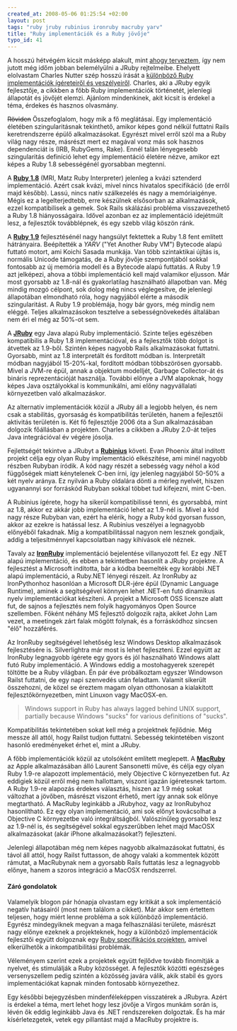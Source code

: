 ```yaml
--- 
created_at: 2008-05-06 01:25:54 +02:00
layout: post
tags: "ruby jruby rubinius ironruby macruby yarv"
title: "Ruby implementációk és a Ruby jövője"
typo_id: 41
---
```

A hosszú hétvégém kicsit másképp alakult, mint [ahogy terveztem][1], így nem jutott még időm jobban belemélyülni a JRuby rejtelmeibe. Ehelyett elolvastam Charles Nutter szép hosszú írását a [különböző Ruby implementációk ígéreteiről és veszélyeiről][2]. Charles, aki a JRuby egyik fejlesztője, a cikkben a főbb Ruby implementációk történetét, jelenlegi állapotát és jövőjét elemzi. Ajánlom mindenkinek, akit kicsit is érdekel a téma, érdekes és hasznos olvasmány.

[1]: http://lackac.hu/2008/04/29/minden-hetre-egy-uj-dolog.html
[2]: http://headius.blogspot.com/2008/04/promise-and-peril-for-alternative-ruby.html

<del>Röviden</del> Összefoglalom, hogy mik a fő meglátásai. Egy implementáció életében szingularitásnak tekinthető, amikor képes gond nélkül futtatni Rails keretrendszerre épülő alkalmazásokat. Egyrészt mivel erről szól ma a Ruby világ nagy része, másrészt mert ez magával vonz más sok hasznos dependenciát is (IRB, RubyGems, Rake). Ennél talán lényegesebb szingularitás definíció lehet egy implementáció életére nézve, amikor ezt képes a Ruby 1.8 sebességénél gyorsabban megtenni.

A [**Ruby 1.8**][3] (MRI, Matz Ruby Interpreter) jelenleg a kvázi sztenderd implementáció. Azért csak kvázi, mivel nincs hivatalos specifikáció (de erről majd később). Lassú, nincs natív szálkezelés és nagy a memóriaigénye. Mégis ez a legelterjedtebb, erre készülnek elsősorban az alkalmazások, ezzel kompatibilisek a gemek. Sok Rails skálázási probléma visszavezethető a Ruby 1.8 hiányosságaira. Idővel azonban ez az implementáció idejétmúlt lesz, a fejlesztők továbblépnek, és egy szebb világ köszön ránk.

[3]: http://www.ruby-lang.org/

A [**Ruby 1.9**][4] fejlesztésénél nagy hangsúlyt fektettek a Ruby 1.8 fent említett hátrányaira. Beépítették a *YARV* ("Yet Another Ruby VM") Bytecode alapú futtató motort, ami Koichi Sasada munkája. Van több szintaktikai újítás is, normális Unicode támogatás, de a Ruby jövője szempontjából sokkal fontosabb az új memória modell és a Bytecode alapú futtatás. A Ruby 1.9 azt jelképezi, ahova a többi implementáció kell majd valamikor eljusson. Már most gyorsabb az 1.8-nál és gyakorlatilag használható állapotban van. Még mindig mozgó célpont, sok dolog még nincs véglegesítve, de jelenlegi állapotában elmondható róla, hogy nagyjából elérte a második szingularitást. A Ruby 1.9 problémája, hogy bár gyors, még mindig nem eléggé. Teljes alkalmazásokon tesztelve a sebességnövekedés általában nem éri el még az 50%-ot sem.

[4]: http://www.ruby-lang.org/en/community/ruby-core/

A [**JRuby**][5] egy Java alapú Ruby implementáció. Szinte teljes egészében kompatibilis a Ruby 1.8 implementációval, és a fejlesztők több dolgot is átvettek az 1.9-ből. Szintén képes nagyobb Rails alkalmazásokat futtatni. Gyorsabb, mint az 1.8 interpretált és fordított módban is. Interpretált módban nagyjából 15-20%-kal, fordított módban többszörösen gyorsabb. Mivel a JVM-re épül, annak a objektum modelljét, Garbage Collector-át és bináris reprezentációját használja. További előnye a JVM alapoknak, hogy képes Java osztályokkal is kommunikálni, ami előny nagyvállalati környezetben való alkalmazáskor.

[5]: http://jruby.codehaus.org/

Az alternatív implementációk közül a JRuby áll a legjobb helyen, és nem csak a stabilitás, gyorsaság és kompatibilitás területén, hanem a fejlesztői aktivitás területén is. Két fő fejlesztője 2006 óta a Sun alkalmazásában dolgozik főállásban a projekten. Charles a cikkben a JRuby 2.0-át teljes Java integrációval év végére jósolja.

Fejlettségét tekintve a JRubyt a [**Rubinius**][6] követi. Evan Phoenix által indított projekt célja egy olyan Ruby implementáció elkészítése, ami minél nagyobb részben Rubyban íródik. A kód nagy részét a sebesség vagy néhol a kód függőségek miatt kénytelenek C-ben írni, így jelenleg nagyjából 50-50% a két nyelv aránya. Ez nyilván a Ruby oldalára dönti a mérleg nyelvét, hiszen ugyanannyi sor forráskód Rubyban sokkal többet tud kifejezni, mint C-ben.

[6]: http://rubini.us/

A Rubinius ígérete, hogy ha sikerül kompatibilissé tenni, és gyorsabbá, mint az 1.8, akkor ez akkár jobb implementáció lehet az 1.9-nél is. Mivel a kód nagy része Rubyban van, ezért ha elérik, hogy a Ruby kód gyorsan fusson, akkor az ezekre is hatással lesz. A Rubinius veszélyei a legnagyobb előnyéből fakadnak. Míg a kompatibilitással nagyon nem lesznek gondjaik, addig a teljesítménnyel kapcsolatban nagy kihívások elé néznek.

Tavaly az [**IronRuby**][7] implementáció bejelentése villanyozott fel. Ez egy .NET alapú implementáció, és ebben a tekintetben hasonlít a JRuby projektre. A fejlesztést a Microsoft indította, bár a kódba beemelték egy korábbi .NET alapú implementáció, a Ruby.NET lényegi részeit. Az IronRuby az IronPythonhoz hasonlóan a Microsoft DLR-jére épül (Dynamic Language Runtime), aminek a segítségével könnyen lehet .NET-en futó dinamikus nyelv implementációkat készíteni. A projekt a Microsoft OSS licensze alatt fut, de sajnos a fejlesztés nem folyik hagyományos Open Source szellemben. Főként néhány MS fejlesztő dolgozik rajta, akiket John Lam vezet, a meetingek zárt falak mögött folynak, és a forráskódhoz sincsen "élő" hozzáférés.

[7]: http://www.ironruby.net/

Az IronRuby segítségével lehetőség lesz Windows Desktop alkalmazások fejlesztésére is. Silverlightra már most is lehet fejleszteni. Ezzel együtt az IronRuby legnagyobb ígérete egy gyors és jól használható Windows alatt futó Ruby implementáció. A Windows eddig a mostohagyerek szerepét töltötte be a Ruby világban. Én pár éve próbálkoztam egyszer Windowson Railst futtatni, de egy napi szenvedés után feladtam. Valamit sikerült összehozni, de közel se éreztem magam olyan otthonosan a kialakított fejlesztőkörnyezetben, mint Linuxon vagy MacOSX-en.

> Windows support in Ruby has always lagged behind UNIX support, partially because Windows "sucks" for various definitions of "sucks".

Kompatibilitás tekintetében sokat kell még a projektnek fejlődnie. Még messze áll attól, hogy Railst tudjon futtatni. Sebesség tekintetében viszont hasonló eredményeket érhet el, mint a JRuby.

A főbb implementációk közül az utolsóként említett meglepett. A [**MacRuby**][8] az Apple alkalmazásában álló Laurent Sansonetti műve, és célja egy olyan Ruby 1.9-re alapozott implementáció, mely Objective C környezetben fut. Az eddigiek közül erről még nem hallottam, viszont igazán ígéretesnek tartom. A Ruby 1.9-re alapozás érdekes választás, hiszen az 1.9 még sokat változhat a jövőben, másrészt viszont érhető, mert így annak sok előnye megtartható. A MacRuby leginkább a JRubyhoz, vagy az IronRubyhoz hasonlítható. Ez egy olyan implementáció, ami sok előnyt kovácsolhat a Objective C környezetbe való integráltságból. Valószínűleg gyorsabb lesz az 1.9-nél is, és segítségével sokkal egyszerűbben lehet majd MacOSX alkalmazásokat (akár iPhone alkalmazásokat?) fejleszteni.

[8]: http://trac.macosforge.org/projects/ruby/wiki/MacRuby

Jelenlegi állapotában még nem képes nagyobb alkalmazásokat futtatni, és távol áll attól, hogy Railst futtasson, de ahogy valaki a kommentek között rámutat, a MacRubynak nem a gyorsabb Rails futtatás lesz a legnagyobb előnye, hanem a szoros integráció a MacOSX rendszerrel.

#### Záró gondolatok

Valamelyik blogon pár hónapja olvastam egy kritikát a sok implementáció negatív hatásairól (most nem találom a cikket). Már akkor sem értettem teljesen, hogy miért lenne probléma a sok különböző implementáció. Egyrész mindegyiknek megvan a maga felhasználási területe, másrészt nagy előnye ezeknek a projekteknek, hogy a különböző implementációk fejlesztői együtt dolgoznak egy [Ruby specifikációs projekten][9], amivel elkerülhetők a inkompatibilitási problémák.

Véleményem szerint ezek a projektek együtt fejlődve tovább finomítják a nyelvet, és stimulálják a Ruby közösséget. A fejlesztők közötti egészséges versenyszellem pedig szintén a közösség javára válik, akik stabil és gyors implementációkat kapnak minden fontosabb környezethez.

Egy későbbi bejegyzésben mindenféleképpen visszatérek a JRubyra. Azért is érdekel a téma, mert lehet hogy lesz jövője a Virgos munkám során is, lévén ők eddig leginkább Java és .NET rendszereken dolgoztak. És ha már kísérletezgetek, vetek egy pillantást majd a MacRuby projektre is.

[9]: http://blog.emptyway.com/2008/04/27/the-value-of-the-rubyspecs/
